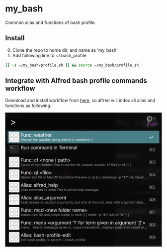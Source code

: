 # my_bash
Common alias and functions of bash profile.

## Install 
0. Clone the repo to home dir, and name as 'my_bash'
0. Add following line to ~/.bash_profile
``` sh
[[ -s ~/my_bash/profile.sh ]] && source ~/my_bash/profile.sh
```

## Integrate with Alfred bash profile commands workflow
Download and install workflow from [here](https://github.com/186dk/Alfred_run_bash_profile), so alfred will index all alias and functions as following:

![Alfred bash cmd](./alfred.png)

